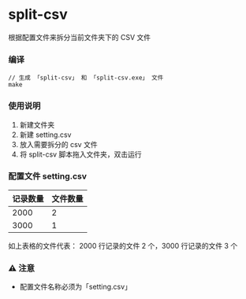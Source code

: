 # split-csv

根据配置文件来拆分当前文件夹下的 CSV 文件

### 编译
```
// 生成 「split-csv」 和 「split-csv.exe」 文件
make
```


### 使用说明

1. 新建文件夹
2. 新建 setting.csv
3. 放入需要拆分的 csv 文件
4. 将 split-csv 脚本拖入文件夹，双击运行


### 配置文件 setting.csv

记录数量 | 文件数量
------  | -------
2000    | 2
3000    | 1

如上表格的文件代表： 2000 行记录的文件 2 个，3000 行记录的文件 3 个


### ⚠ 注意
* 配置文件名称必须为「setting.csv」